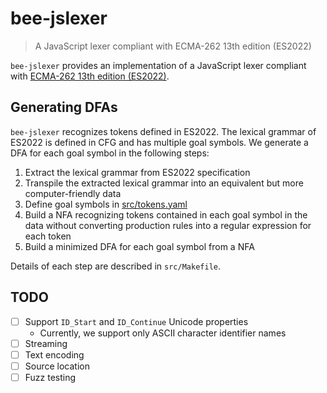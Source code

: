 # bee-jslexer

> A JavaScript lexer compliant with ECMA-262 13th edition (ES2022)

`bee-jslexer` provides an implementation of a JavaScript lexer compliant with
[ECMA-262 13th edition (ES2022)](https://262.ecma-international.org/13.0/).

## Generating DFAs

`bee-jslexer` recognizes tokens defined in ES2022.  The lexical grammar of
ES2022 is defined in CFG and has multiple goal symbols.  We generate a DFA for
each goal symbol in the following steps:

1. Extract the lexical grammar from ES2022 specification
2. Transpile the extracted lexical grammar into an equivalent but more
   computer-friendly data
3. Define goal symbols in [src/tokens.yaml](./src/tokens.yaml)
4. Build a NFA recognizing tokens contained in each goal symbol in the data
   without converting production rules into a regular expression for each token
5. Build a minimized DFA for each goal symbol from a NFA

Details of each step are described in `src/Makefile`.

## TODO

* [ ] Support `ID_Start` and `ID_Continue` Unicode properties
  * Currently, we support only ASCII character identifier names
* [ ] Streaming
* [ ] Text encoding
* [ ] Source location
* [ ] Fuzz testing
